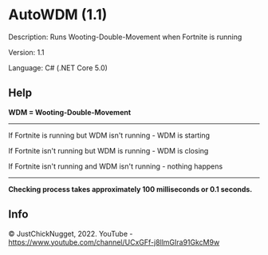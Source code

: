 # AutoWDM (1.1)
Description: Runs Wooting-Double-Movement when Fortnite is running

Version: 1.1

Language: C# (.NET Core 5.0)

## Help
**WDM = Wooting-Double-Movement**

---

If Fortnite is running but WDM isn't running - WDM is starting

If Fortnite isn't running but WDM is running -  WDM is closing

If Fortnite isn't running and WDM isn't running - nothing happens

---

**Checking process takes approximately 100 milliseconds or 0.1 seconds.**

## Info
© JustChickNugget, 2022. YouTube - https://www.youtube.com/channel/UCxGFf-j8llmGIra91GkcM9w
